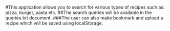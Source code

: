 #This application allows you to search for various types of recipes such as: pizza, burger, pasta etc.
##The search queries will be available in the queries.txt document.
###The user can also make bookmark and upload a recipe which will be saved using localStorage.
